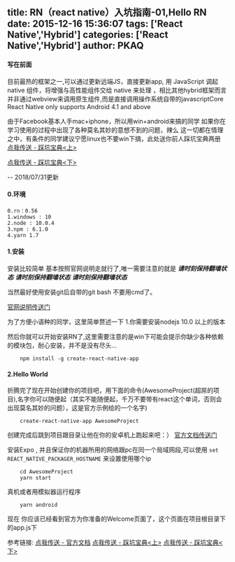 title: RN（react native）入坑指南-01,Hello RN
date: 2015-12-16 15:36:07
tags: ['React Native','Hybrid']
categories: ['React Native','Hybrid']
author: PKAQ
---
#### 写在前面

  目前最热的框架之一,可以通过更新远端JS，直接更新app, 用 JavaScript 调起 native 组件，将增强与高性能组件交给 native 来处理 ，相比其他hybrid框架而言并非通过webview来调用原生组件,而是直接调用操作系统自带的javascriptCore
  React Native only supports Android 4.1 and above
  
  由于Facebook基本人手mac+iphone，所以用win+android来搞的同学 如果你在学习使用的过程中出现了各种莫名其妙的意想不到的问题，辣么 这一切都在情理之中，有条件的同学建议宁愿linux也不要win下搞，此处送你前人踩坑宝典两册    
   [点我传送 - 踩坑宝典<上>](https://github.com/pkaq/react-native-android-lession/blob/master/react-android-lession2.%E5%B8%B8%E8%A7%81%E9%97%AE%E9%A2%98%E6%B1%87%E6%80%BB.md/)
   
   [点我传送 - 踩坑宝典<下>](http://bbs.react-native.cn/category/3/blogs)

   -- 2018/07/31更新
    
<!-- more -->

#### 0.环境
	0.rn：0.56
	1.windows : 10
	2.node : 10.0.4
	3.npm : 6.1.0
	4.yarn 1.7

#### 1.安装
  安装比较简单 基本按照官网说明走就行了,唯一需要注意的就是
___请时刻保持翻墙状态___
___请时刻保持翻墙状态___
___请时刻保持翻墙状态___

当然最好使用安装git后自带的git bash 不要用cmd了。   
   
   [官网说明传送门](https://facebook.github.io/react-native/docs/getting-started.html#content)
    
为了方便小语种的同学，这里简单赘述一下
1.你需要安装nodejs 10.0 以上的版本

然后你就可以开始安装RN了,这里需要注意的是win下可能会提示你缺少各种依赖的模块包，耐心安装，并不是没有尽头...
```shell
	npm install -g create-react-native-app
```

#### 2.Hello World
折腾完了现在开始创建你的项目吧，用下面的命令(AwesomeProject(超屌的项目),名字你可以随便起（其实不能随便起，千万不要带有react这个单词，否则会出现莫名其妙的问题），这是官方示例给的一个名字)
```shell 
	create-react-native-app AwesomeProject
```
创建完成后跳到项目跟目录让他在你的安卓机上跑起来吧：）
[官方文档传送门](https://facebook.github.io/react-native/docs/getting-started.html)

安装Expo , 并且保证你的机器所用的网络跟pc在同一个局域网段,可以使用 `set REACT_NATIVE_PACKAGER_HOSTNAME` 来设置使用哪个ip


```shell
	cd AwesomeProject
	yarn start
```

真机或者用模拟器运行程序
```shell
	yarn android
```

现在 你应该已经看到官方为你准备的Welcome页面了，这个页面在项目根目录下的app.js下

参考链接:
  [点我传送 - 官方文档](https://facebook.github.io/react-native/docs/getting-started.html)
  [点我传送 - 踩坑宝典<上>](https://github.com/pkaq/react-native-android-lession/blob/master/react-android-lession2.%E5%B8%B8%E8%A7%81%E9%97%AE%E9%A2%98%E6%B1%87%E6%80%BB.md/)
  [点我传送 - 踩坑宝典<下>](http://bbs.react-native.cn/category/3/blogs)